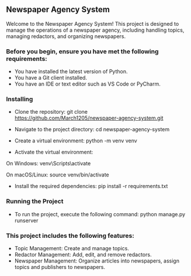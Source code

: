 ## Newspaper Agency System

Welcome to the Newspaper Agency System! 
This project is designed to manage the operations of a newspaper agency, including handling topics, managing redactors, and organizing newspapers.

### Before you begin, ensure you have met the following requirements:

- You have installed the latest version of Python.
- You have a Git client installed.
- You have an IDE or text editor such as VS Code or PyCharm.

### Installing
- Clone the repository:
git clone https://github.com/March1205/newspaper-agency-system.git

- Navigate to the project directory:
cd newspaper-agency-system

- Create a virtual environment:
python -m venv venv
- Activate the virtual environment:

On Windows:
venv\Scripts\activate

On macOS/Linux:
source venv/bin/activate

- Install the required dependencies:
pip install -r requirements.txt

### Running the Project

- To run the project, execute the following command:
python manage.py runserver

### This project includes the following features:

- Topic Management: Create and manage topics.
- Redactor Management: Add, edit, and remove redactors.
- Newspaper Management: Organize articles into newspapers, assign topics and publishers to newspapers.
